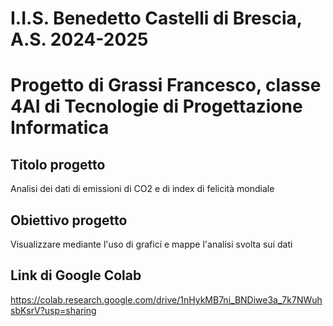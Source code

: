 # I.I.S. Benedetto Castelli di Brescia, A.S. 2024-2025
# Progetto di Grassi Francesco, classe 4AI di Tecnologie di Progettazione Informatica

## Titolo progetto
Analisi dei dati di emissioni di CO2 e di index di felicità mondiale

## Obiettivo progetto
Visualizzare mediante l'uso di grafici e mappe l'analisi svolta sui dati

## Link di Google Colab
https://colab.research.google.com/drive/1nHykMB7ni_BNDiwe3a_7k7NWuhsbKsrV?usp=sharing